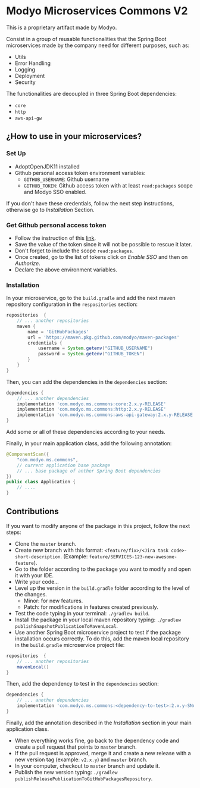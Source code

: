 # Modyo Microservices Commons V2

This is a proprietary artifact made by Modyo.

Consist in a group of reusable functionalities that the Spring Boot microservices made by the company need for different purposes, such as:

- Utils
- Error Handling
- Logging
- Deployment
- Security

The functionalities are decoupled in three Spring Boot dependencies:

- `core`
- `http`
- `aws-api-gw`

## ¿How to use in your microservices?

### Set Up
- AdoptOpenJDK11 installed
- Github personal access token environment variables:
    - `GITHUB_USERNAME`: Github username
    - `GITHUB_TOKEN`: Github access token with at least `read:packages` scope and Modyo SSO enabled.
    
If you don't have these credentials, follow the next step instructions, otherwise go to *Installation* Section.

### Get Github personal access token
- Follow the instruction of this
  [link](https://docs.github.com/en/github/authenticating-to-github/creating-a-personal-access-token).
- Save the value of the token since it will not be possible to rescue it later.
- Don't forget to include the scope `read:packages`.
- Once created, go to the list of tokens click on *Enable SSO* and then on *Authorize*.
- Declare the above environment variables.

### Installation

In your microservice, go to the `build.gradle` and add the next maven repository configuration in the `respositories` section:

```groovy
repositories  {
    // ... another repositories
    maven {
        name = 'GitHubPackages'
        url = 'https://maven.pkg.github.com/modyo/maven-packages'
        credentials {
            username = System.getenv("GITHUB_USERNAME")
            password = System.getenv("GITHUB_TOKEN")
        }
    }
}
```

Then, you can add the dependencies in the `dependencies` section:

```groovy
dependencies {
    // ... another dependencies
    implementation 'com.modyo.ms.commons:core:2.x.y-RELEASE'
    implementation 'com.modyo.ms.commons:http:2.x.y-RELEASE'
    implementation 'com.modyo.ms.commons:aws-api-gateway:2.x.y-RELEASE'
}
```
Add some or all of these dependencies according to your needs.

Finally, in your main application class, add the following annotation:

```java
@ComponentScan({
    "com.modyo.ms.commons",
    // current application base package
    // ... base package of anther Spring Boot dependencies
})
public class Application {
    // ....
}
```

## Contributions

If you want to modify anyone of the package in this project, follow the next steps:

- Clone the `master` branch. 
- Create new branch with this format: `<feature/fix>/<Jira task code>-short-description`.
(Example: `feature/SERVICES-123-new-awesome-feature`).
- Go to the folder according to the package you want to modify and open it with your IDE.
- Write your code...
- Level up the version in the `build.gradle` folder according to the level of the changes.
    - Minor: for new features.
    - Patch: for modifications in features created previously.
- Test the code typing in your terminal: `./gradlew build`.
- Install the package in your local maven repository typing:
`./gradlew publishSnapshotPublicationToMavenLocal`.
- Use another Spring Boot microservice project to test if the package installation occurs correctly.
To do this, add the maven local repository in the `build.gradle` microservice project file:
```groovy
repositories  {
    // ... another repositories
    mavenLocal()
}
```
Then, add the dependency to test in the `dependencies` section:

```groovy
dependencies {
    // ... another dependencies
    implementation 'com.modyo.ms.commons:<dependency-to-test>:2.x.y-SNAPSHOT'
}
```
Finally, add the annotation described in the *Installation* section in your main application class.
- When everything works fine, go back to the dependency code and create a pull request that points to `master` branch.
- If the pull request is approved, merge it and create a new release with a new version tag (example: `v2.x.y`) and `master` branch.
- In your computer, checkout to `master` branch and update it.
- Publish the new version typing: `./gradlew publishReleasePublicationToGitHubPackagesRepository`.


